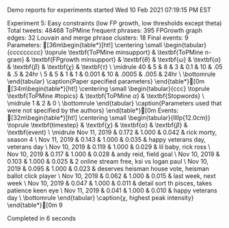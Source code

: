 Demo reports for experiments started Wed 10 Feb 2021 07:19:15 PM EST



Experiment 5: Easy constraints (low FP growth, low thresholds except theta)
Total tweets: 48468
ToPMine frequent phrases: 395
FPGrowth graph edges: 32
Louvain and merge phrase clusters: 18
Final events: 9
Parameters:
[36m\begin{table*}[ht!]
\centering
\small
  \begin{tabular}{ccccccccc}
    \toprule
    \textbf{ToPMine minsupport}  &  \textbf{ToPMine n-gram}  &  \textbf{FPgrowth minsupport}  &  \textbf{$\theta$}  &  \textbf{$\omega$}  &  \textbf{$\alpha$}  &  \textbf{$\beta$}  &  \textbf{$\chi$}  &  \textbf{$\tau$}  \\
    \midrule
    40  &  5  &  8  &  3  &  0.1  &  10  &  .05  &  .5  &  24hr  \\
    5  &  5  &  1  &  1  &  0.001  &  10  &  .0005  &  .005  &  24hr  \\
    \bottomrule
  \end{tabular}
\caption{Paper specified parameters}
\end{table*}[0m
[34m\begin{table*}[ht!]
\centering
\small
  \begin{tabular}{ccc}
    \toprule
    \textbf{ToPMine \#topics}  &  \textbf{ToPMine $\alpha$}  &  \textbf{Stopwords}  \\
    \midrule
    1  &  2  &  0  \\
    \bottomrule
  \end{tabular}
\caption{Parameters used that were not specified by the authors}
\end{table*}[0m
Events:
[32m\begin{table*}[ht!]
\centering
\small
  \begin{tabular}{llllp{12.0cm}}
    \toprule
    \textbf{timestep}  &  \textbf{$\chi$}  &  \textbf{$\alpha$}  &  \textbf{$\beta$}  &  \textbf{event}  \\
    \midrule
    Nov 11, 2019  &  0.172  &  1.000  &  0.042  &  rick morty, season 4  \\
    Nov 11, 2019  &  0.143  &  1.000  &  0.035  &  happy veterans day, veterans day  \\
    Nov 10, 2019  &  0.119  &  1.000  &  0.029  &  lil baby, rick ross  \\
    Nov 10, 2019  &  0.117  &  1.000  &  0.028  &  andy reid, field goal  \\
    Nov 10, 2019  &  0.103  &  1.000  &  0.025  &  2 online stream free, ksi vs logan paul  \\
    Nov 10, 2019  &  0.095  &  1.000  &  0.023  &  deserves heisman house vote, heisman ballot click player  \\
    Nov 10, 2019  &  0.062  &  1.000  &  0.015  &  last week, next week  \\
    Nov 10, 2019  &  0.047  &  1.000  &  0.011  &  detail sort th pisces, takes patience keen eye  \\
    Nov 11, 2019  &  0.041  &  1.000  &  0.010  &  happy veterans day  \\
    \bottomrule
  \end{tabular}
\caption{$\chi$, highest peak intensity}
\end{table*}[0m
9

Completed in 6 seconds
